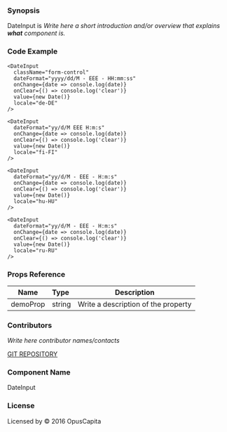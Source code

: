### Synopsis

DateInput is 
*Write here a short introduction and/or overview that explains **what** component is.*

### Code Example

```
<DateInput
  className="form-control"
  dateFormat="yyyy/dd/M - EEE - HH:mm:ss"
  onChange={date => console.log(date)}
  onClear={() => console.log('clear')}
  value={new Date()}
  locale="de-DE"
/>

<DateInput
  dateFormat="yy/d/M EEE H:m:s"
  onChange={date => console.log(date)}
  onClear={() => console.log('clear')}
  value={new Date()}
  locale="fi-FI"
/>

<DateInput
  dateFormat="yy/d/M - EEE - H:m:s"
  onChange={date => console.log(date)}
  onClear={() => console.log('clear')}
  value={new Date()}
  locale="hu-HU"
/>

<DateInput
  dateFormat="yy/d/M - EEE - H:m:s"
  onChange={date => console.log(date)}
  onClear={() => console.log('clear')}
  value={new Date()}
  locale="ru-RU"
/>
```

### Props Reference

| Name                          | Type                  | Description                                                |
| ------------------------------|:----------------------| -----------------------------------------------------------|
| demoProp | string | Write a description of the property |

### Contributors
*Write here contributor names/contacts*

[GIT REPOSITORY](http://buildserver.jcatalog.com/gitweb/?p=js-react-application-generator.git)

### Component Name

DateInput

### License

Licensed by © 2016 OpusCapita

